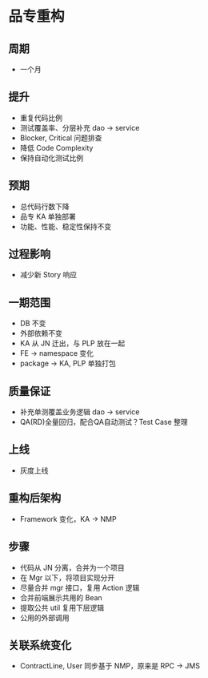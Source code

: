 # 品专重构
## 周期
- 一个月

## 提升
- 重复代码比例
- 测试覆盖率、分层补充 dao -> service
- Blocker, Critical 问题排查
- 降低 Code Complexity
- 保持自动化测试比例

## 预期
- 总代码行数下降
- 品专 KA 单独部署
- 功能、性能、稳定性保持不变
## 过程影响
- 减少新 Story 响应
## 一期范围
- DB 不变
- 外部依赖不变
- KA 从 JN 迁出，与 PLP 放在一起
- FE -> namespace 变化
- package -> KA, PLP 单独打包
## 质量保证
- 补充单测覆盖业务逻辑 dao -> service
- QA(RD)全量回归，配合QA自动测试？Test Case 整理
## 上线
- 灰度上线
## 重构后架构
- Framework 变化，KA -> NMP
## 步骤
- 代码从 JN 分离，合并为一个项目
- 在 Mgr 以下，将项目实现分开
- 尽量合并 mgr 接口，复用 Action 逻辑
- 合并前端展示共用的 Bean
- 提取公共 util 复用下层逻辑
- 公用的外部调用
## 关联系统变化
- ContractLine, User 同步基于 NMP，原来是 RPC -> JMS
